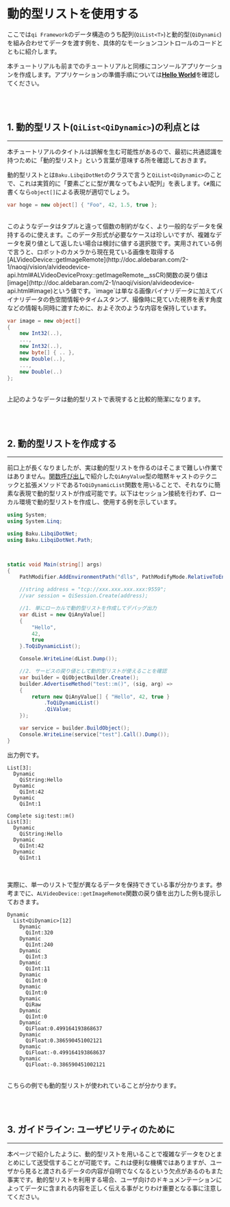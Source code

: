 # 動的型リストを使用する

ここでは`qi Framework`のデータ構造のうち配列(`QiList<T>`)と動的型(`QiDynamic`)を組み合わせてデータを渡す例を、具体的なモーションコントロールのコードとともに紹介します。

本チュートリアルも前までのチュートリアルと同様にコンソールアプリケーションを作成します。アプリケーションの準備手順については[**Hello World**](./hello_world.md)を確認してください。


<br/> <br/>
## 1. 動的型リスト(`QiList<QiDynamic>`)の利点とは
- - -
本チュートリアルのタイトルは誤解を生む可能性があるので、最初に共通認識を持つために「動的型リスト」という言葉が意味する所を確認しておきます。

動的型リストとは`Baku.LibqiDotNet`のクラスで言うと`QiList<QiDynamic>`のことで、これは実質的に「要素ごとに型が異なってもよい配列」を表します。`C#`風に書くなら`object[]`による表現が適切でしょう。

```csharp
var hoge = new object[] { "Foo", 42, 1.5, true };
```

<br/>
このようなデータはタプルと違って個数の制約がなく、より一般的なデータを保持するのに使えます。このデータ形式が必要なケースは珍しいですが、複雑なデータを戻り値として返したい場合は検討に値する選択肢です。実用されている例で言うと、ロボットのカメラから現在見ている画像を取得する[ALVideoDevice::getImageRemote](http://doc.aldebaran.com/2-1/naoqi/vision/alvideodevice-api.html#ALVideoDeviceProxy::getImageRemote__ssCR)関数の戻り値は[image](http://doc.aldebaran.com/2-1/naoqi/vision/alvideodevice-api.html#image)という値です。`image`は単なる画像バイナリデータに加えてバイナリデータの色空間情報やタイムスタンプ、撮像時に見ていた視界を表す角度などの情報も同時に渡すために、およそ次のような内容を保持しています。

```csharp
var image = new object[] 
{
    new Int32(..), 
    ..., 
    new Int32(..), 
    new byte[] { .. }, 
    new Double(..), 
    ..., 
    new Double(..)
};
```

<br/>
上記のようなデータは動的型リストで表現すると比較的簡潔になります。


<br/> <br/>
## 2. 動的型リストを作成する
- - -
前口上が長くなりましたが、実は動的型リストを作るのはそこまで難しい作業ではありません。[関数呼び出し](./method.md)で紹介した`QiAnyValue`型の暗黙キャストのテクニックと拡張メソッドである`ToQiDynamicList`関数を用いることで、それなりに簡素な表現で動的型リストが作成可能です。以下はセッション接続を行わず、ローカル環境で動的型リストを作成し、使用する例を示しています。

```csharp
using System;
using System.Linq;

using Baku.LibqiDotNet;
using Baku.LibqiDotNet.Path;



static void Main(string[] args)
{
    PathModifier.AddEnvironmentPath("dlls", PathModifyMode.RelativeToEntryAssembly);

    //string address = "tcp://xxx.xxx.xxx.xxx:9559";
    //var session = QiSession.Create(address);

    //1. 単にローカルで動的型リストを作成してデバッグ出力
    var dList = new QiAnyValue[]
    {
        "Hello",
        42,
        true
    }.ToQiDynamicList();

    Console.WriteLine(dList.Dump());

    //2. サービスの戻り値として動的型リストが使えることを確認
    var builder = QiObjectBuilder.Create();
    builder.AdvertiseMethod("test::m()", (sig, arg) =>
    {
        return new QiAnyValue[] { "Hello", 42, true }
            .ToQiDynamicList()
            .QiValue;
    });

    var service = builder.BuildObject();
    Console.WriteLine(service["test"].Call().Dump());
}
```

出力例です。

```
List[3]:
  Dynamic
    QiString:Hello
  Dynamic
    QiInt:42
  Dynamic
    QiInt:1

Complete sig:test::m()
List[3]:
  Dynamic
    QiString:Hello
  Dynamic
    QiInt:42
  Dynamic
    QiInt:1
```

<br/>

実際に、単一のリストで型が異なるデータを保持できている事が分かります。参考までに、`ALVideoDevice::getImageRemote`関数の戻り値を出力した例も提示しておきます。

```
Dynamic
  List<QiDynamic>[12]
    Dynamic
      QiInt:320
    Dynamic
      QiInt:240
    Dynamic
      QiInt:3
    Dynamic
      QiInt:11
    Dynamic
      QiInt:0
    Dynamic
      QiInt:0
    Dynamic
      QiRaw
    Dynamic
      QiInt:0
    Dynamic
      QiFloat:0.499164193868637
    Dynamic
      QiFloat:0.386590451002121
    Dynamic
      QiFloat:-0.499164193868637
    Dynamic
      QiFloat:-0.386590451002121
```

<br/>
こちらの例でも動的型リストが使われていることが分かります。


<br/> <br/>
## 3. ガイドライン: ユーザビリティのために
- - -
本ページで紹介したように、動的型リストを用いることで複雑なデータをひとまとめにして送受信することが可能です。これは便利な機構ではありますが、ユーザから見ると渡されるデータの内容が自明でなくなるという欠点があるのもまた事実です。動的型リストを利用する場合、ユーザ向けのドキュメンテーションによってデータに含まれる内容を正しく伝える事がとりわけ重要となる事に注意してください。




